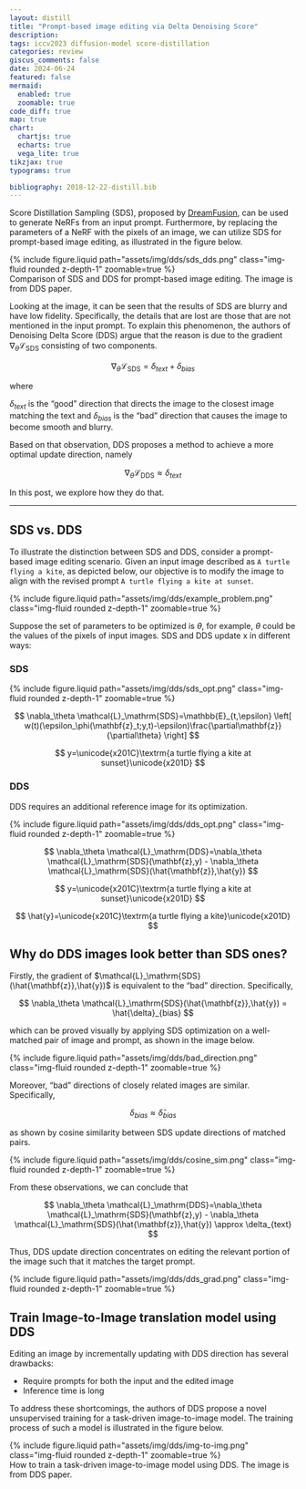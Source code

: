 ```yaml
---
layout: distill
title: "Prompt-based image editing via Delta Denoising Score"
description:
tags: iccv2023 diffusion-model score-distillation
categories: review
giscus_comments: false
date: 2024-06-24
featured: false
mermaid:
  enabled: true
  zoomable: true
code_diff: true
map: true
chart:
  chartjs: true
  echarts: true
  vega_lite: true
tikzjax: true
typograms: true

bibliography: 2018-12-22-distill.bib
---
```


Score Distillation Sampling (SDS), proposed by [DreamFusion](https://arxiv.org/abs/2209.14988), can be used to generate NeRFs from an input prompt. Furthermore, by replacing the parameters of a NeRF with the pixels of an image, we can utilize SDS for prompt-based image editing, as illustrated in the figure below.

<div class="row">
  <div class="mx-auto col-sm mt-3 mt-md-0">
      {% include figure.liquid path="assets/img/dds/sds_dds.png" class="img-fluid rounded z-depth-1" zoomable=true %}
  </div>
</div>
<div class="caption">
  Comparison of SDS and DDS for prompt-based image editing. The image is from DDS paper.
</div>

Looking at the image, it can be seen that the results of SDS are blurry and have low fidelity. Specifically, the details that are lost are those that are not mentioned in the input prompt. To explain this phenomenon, the authors of Denoising Delta Score (DDS) argue that the reason is due to the gradient $\nabla_\theta \mathcal{L}_\mathrm{SDS}$ consisting of two components.

$$
\nabla_\theta \mathcal{L}_\mathrm{SDS}=\delta_{text} + \delta_{bias}
$$

where

$\delta_{text}$ is the “good” direction that directs the image to the closest image matching the text and
$\delta_{bias}$ is the “bad” direction that causes the image to become smooth and blurry.

Based on that observation, DDS proposes a method to achieve a more optimal update direction, namely

$$
\nabla_\theta \mathcal{L}_\mathrm{DDS} \approx \delta_{text}
$$

In this post, we explore how they do that.

---

## SDS vs. DDS

To illustrate the distinction between SDS and DDS, consider a prompt-based image editing scenario. Given an input image described as `A turtle flying a kite`, as depicted below, our objective is to modify the image to align with the revised prompt `A turtle flying a kite at sunset`.

<div class="row">
  <div class="mx-auto col-sm-8 mt-3 mt-md-0">
      {% include figure.liquid path="assets/img/dds/example_problem.png" class="img-fluid rounded z-depth-1" zoomable=true %}
  </div>
</div>

Suppose the set of parameters to be optimized is $\theta$, for example, $\theta$ could be the values of the pixels of input images. SDS and DDS update x in different ways:

### SDS

<div class="row">
  <div class="mx-auto col-sm mt-3 mt-md-0">
      {% include figure.liquid path="assets/img/dds/sds_opt.png" class="img-fluid rounded z-depth-1" zoomable=true %}
  </div>
</div>

$$
\nabla_\theta \mathcal{L}_\mathrm{SDS}=\mathbb{E}_{t,\epsilon} \left[
w(t)(\epsilon_\phi(\mathbf{z}_t;y,t)-\epsilon)\frac{\partial\mathbf{z}}{\partial\theta}
\right]
$$

$$
y=\unicode{x201C}\textrm{a turtle flying a kite at sunset}\unicode{x201D}
$$

### DDS

DDS requires an additional reference image for its optimization.

<div class="row">
  <div class="mx-auto col-sm mt-3 mt-md-0">
      {% include figure.liquid path="assets/img/dds/dds_opt.png" class="img-fluid rounded z-depth-1" zoomable=true %}
  </div>
</div>

$$
\nabla_\theta \mathcal{L}_\mathrm{DDS}=\nabla_\theta \mathcal{L}_\mathrm{SDS}(\mathbf{z},y) - \nabla_\theta \mathcal{L}_\mathrm{SDS}(\hat{\mathbf{z}},\hat{y})
$$

$$
y=\unicode{x201C}\textrm{a turtle flying a kite at sunset}\unicode{x201D}
$$

$$
\hat{y}=\unicode{x201C}\textrm{a turtle flying a kite}\unicode{x201D}
$$

## Why do DDS images look better than SDS ones?

Firstly, the gradient of $\mathcal{L}_\mathrm{SDS}(\hat{\mathbf{z}},\hat{y})$ is equivalent to the “bad” direction. Specifically,

$$
\nabla_\theta \mathcal{L}_\mathrm{SDS}(\hat{\mathbf{z}},\hat{y}) = \hat{\delta}_{bias}
$$

which can be proved visually by applying SDS optimization on a well-matched pair of image and prompt, as shown in the image below.

<div class="row">
  <div class="mx-auto col-sm mt-3 mt-md-0">
    {% include figure.liquid path="assets/img/dds/bad_direction.png" class="img-fluid rounded z-depth-1" zoomable=true %}
  </div>
</div>

Moreover, “bad” directions of closely related images are similar. Specifically,

$$
\delta_{bias} \approx \hat{\delta}_{bias}
$$

as shown by cosine similarity between SDS update directions of matched pairs.

<div class="row">
  <div class="mx-auto col-sm-6 mt-3 mt-md-0">
    {% include figure.liquid path="assets/img/dds/cosine_sim.png" class="img-fluid rounded z-depth-1" zoomable=true %}
  </div>
</div>

From these observations, we can conclude that

$$
\nabla_\theta \mathcal{L}_\mathrm{DDS}=\nabla_\theta \mathcal{L}_\mathrm{SDS}(\mathbf{z},y) - \nabla_\theta \mathcal{L}_\mathrm{SDS}(\hat{\mathbf{z}},\hat{y}) \approx \delta_{text}
$$

Thus, DDS update direction concentrates on editing the relevant portion of the image such that it matches the target prompt.

<div class="row">
  <div class="mx-auto col-sm-8 mt-3 mt-md-0">
    {% include figure.liquid path="assets/img/dds/dds_grad.png" class="img-fluid rounded z-depth-1" zoomable=true %}
  </div>
</div>

## Train Image-to-Image translation model using DDS

Editing an image by incrementally updating with DDS direction has several drawbacks:

- Require prompts for both the input and the edited image
- Inference time is long

To address these shortcomings, the authors of DDS propose a novel unsupervised training for a task-driven image-to-image model. The training process of such a model is illustrated in the figure below.

<div class="row">
  <div class="mx-auto col-sm mt-3 mt-md-0">
    {% include figure.liquid path="assets/img/dds/img-to-img.png" class="img-fluid rounded z-depth-1" zoomable=true %}
  </div>
</div>
<div class="caption">
  How to train a task-driven image-to-image model using DDS. The image is from DDS paper.
</div>
